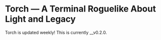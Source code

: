 Torch — A Terminal Roguelike About Light and Legacy
===================================================

Torch is updated weekly! This is currently __v0.2.0.

